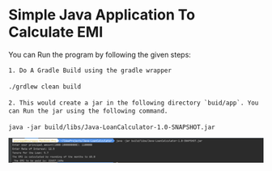 # Simple Java Application To Calculate EMI

You can Run the program by following the given steps: <br />

```
1. Do A Gradle Build using the gradle wrapper 

./grdlew clean build

2. This would create a jar in the following directory `buid/app`. You can Run the jar using the following command.

java -jar build/libs/Java-LoanCalculator-1.0-SNAPSHOT.jar

```

![OutPut](output.png)
